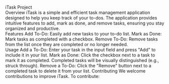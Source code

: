 
iTask Project
<br>
Overview
iTask is a simple and efficient task management application designed to help you keep track of your to-dos. The application provides intuitive features to add, mark as done, and remove tasks, ensuring you stay organized and productive.
<br>
Features
Add To-Do: Easily add new tasks to your to-do list.
Mark as Done: Mark tasks as completed with a checkbox.
Remove To-Do: Remove tasks from the list once they are completed or no longer needed.
<br>
Usage
Add a To-Do:
Enter your task in the input field and press "Add" to include it in your list.
Mark as Done:
Click the checkbox next to a task to mark it as completed. Completed tasks will be visually distinguished (e.g., struck through).
Remove a To-Do:
Click the "Remove" button next to a completed task to delete it from your list.
Contributing
We welcome contributions to improve iTask. To contribute:


